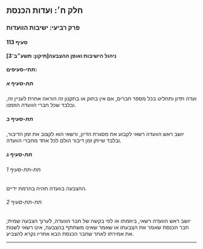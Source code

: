 ## חלק ח׳: ועדות הכנסת

### פרק רביעי: ישיבות הוועדות

#### סעיף 113

**ניהול הישיבות ואופן ההצבעה[תיקון: תשע״ב־3]**



#### תתי-סעיפים:

##### תת-סעיף א

ועדה תדון ותחליט בכל מספר חברים, אם אין בחוק או בתקנון זה הוראה אחרת לעניין זה, ובלבד שכל חברי הוועדה הוזמנו.

##### תת-סעיף ב

יושב ראש הוועדה רשאי לקבוע את מסגרת הדיון, ורשאי הוא לקצוב את זמן הדיבור, ובלבד שייתן זמן דיבור הולם לכל אחד מחברי הוועדה.

##### תת-סעיף ג



###### תת-תת-סעיף 1

ההצבעה בוועדה תהיה בהרמת ידיים.

###### תת-תת-סעיף 2

יושב ראש 
הוועדה רשאי, ביוזמתו או לפי בקשה של חבר הוועדה, לערוך הצבעה שמית; חבר 
הכנסת שאמר את הצבעתו או שאמר שאינו משתתף בהצבעה, אינו רשאי לשנות את 
אמירתו לאחר שחבר הכנסת הבא אחריו נקרא להצביע.

----

